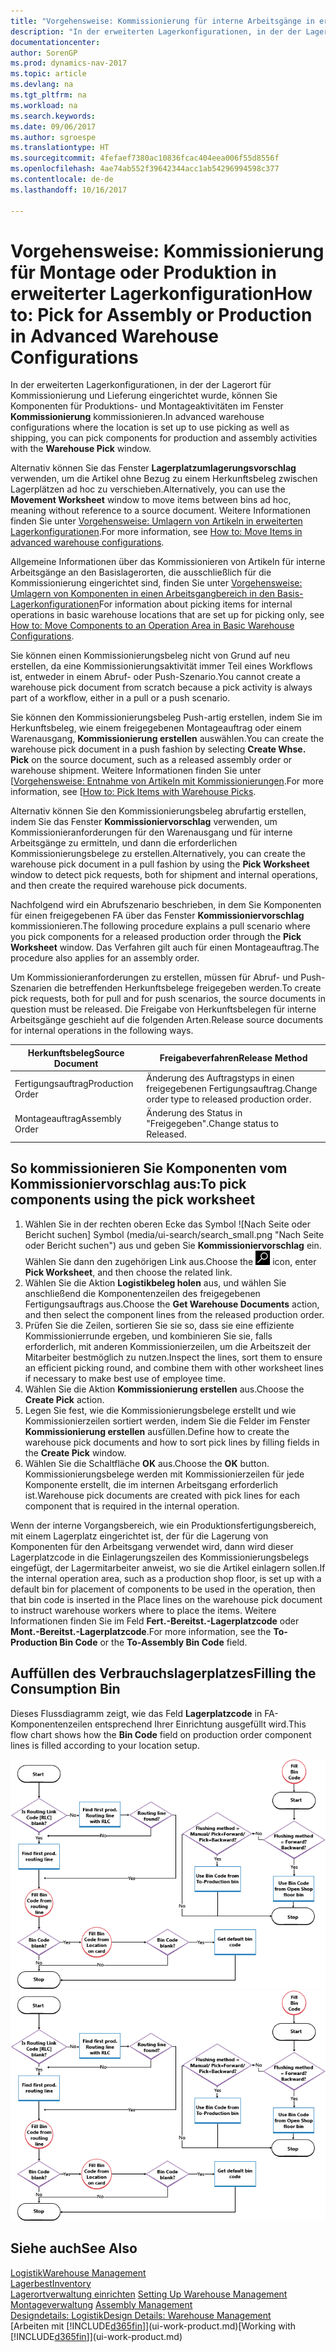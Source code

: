 ```yaml
---
title: "Vorgehensweise: Kommissionierung für interne Arbeitsgänge in erweiterter Lagerkonfigurationen"
description: "In der erweiterten Lagerkonfigurationen, in der der Lagerort für Kommissionierung und Lieferung eingerichtet wurde, können Sie Komponenten für Produktions- und Montageaktivitäten im Fenster **Kommissionierung** kommissionieren."
documentationcenter: 
author: SorenGP
ms.prod: dynamics-nav-2017
ms.topic: article
ms.devlang: na
ms.tgt_pltfrm: na
ms.workload: na
ms.search.keywords: 
ms.date: 09/06/2017
ms.author: sgroespe
ms.translationtype: HT
ms.sourcegitcommit: 4fefaef7380ac10836fcac404eea006f55d8556f
ms.openlocfilehash: 4ae74ab552f39642344acc1ab54296994598c377
ms.contentlocale: de-de
ms.lasthandoff: 10/16/2017

---
```

# <a name="how-to-pick-for-assembly-or-production-in-advanced-warehouse-configurations"></a><span data-ttu-id="27e3b-103">Vorgehensweise: Kommissionierung für Montage oder Produktion in erweiterter Lagerkonfiguration</span><span class="sxs-lookup"><span data-stu-id="27e3b-103">How to: Pick for Assembly or Production in Advanced Warehouse Configurations</span></span>
<span data-ttu-id="27e3b-104">In der erweiterten Lagerkonfigurationen, in der der Lagerort für Kommissionierung und Lieferung eingerichtet wurde, können Sie Komponenten für Produktions- und Montageaktivitäten im Fenster **Kommissionierung** kommissionieren.</span><span class="sxs-lookup"><span data-stu-id="27e3b-104">In advanced warehouse configurations where the location is set up to use picking as well as shipping, you can pick components for production and assembly activities with the **Warehouse Pick** window.</span></span>  

<span data-ttu-id="27e3b-105">Alternativ können Sie das Fenster **Lagerplatzumlagerungsvorschlag** verwenden, um die Artikel ohne Bezug zu einem Herkunftsbeleg zwischen Lagerplätzen ad hoc zu verschieben.</span><span class="sxs-lookup"><span data-stu-id="27e3b-105">Alternatively, you can use the **Movement Worksheet** window to move items between bins ad hoc, meaning without reference to a source document.</span></span> <span data-ttu-id="27e3b-106">Weitere Informationen finden Sie unter [Vorgehensweise: Umlagern von Artikeln in erweiterten Lagerkonfigurationen](warehouse-how-to-move-items-in-advanced-warehousing.md).</span><span class="sxs-lookup"><span data-stu-id="27e3b-106">For more information, see [How to: Move Items in advanced warehouse configurations](warehouse-how-to-move-items-in-advanced-warehousing.md).</span></span>  

<span data-ttu-id="27e3b-107">Allgemeine Informationen über das Kommissionieren von Artikeln für interne Arbeitsgänge an den Basislagerorten, die ausschließlich für die Kommissionierung eingerichtet sind, finden Sie unter [Vorgehensweise: Umlagern von Komponenten in einen Arbeitsgangbereich in den Basis-Lagerkonfigurationen](warehouse-how-to-move-components-to-an-operation-area-in-basic-warehousing.md)</span><span class="sxs-lookup"><span data-stu-id="27e3b-107">For information about picking items for internal operations in basic warehouse locations that are set up for picking only, see [How to: Move Components to an Operation Area in Basic Warehouse Configurations](warehouse-how-to-move-components-to-an-operation-area-in-basic-warehousing.md).</span></span>  

<span data-ttu-id="27e3b-108">Sie können einen Kommissionierungsbeleg nicht von Grund auf neu erstellen, da eine Kommissionierungsaktivität immer Teil eines Workflows ist, entweder in einem Abruf- oder Push-Szenario.</span><span class="sxs-lookup"><span data-stu-id="27e3b-108">You cannot create a warehouse pick document from scratch because a pick activity is always part of a workflow, either in a pull or a push scenario.</span></span>  

<span data-ttu-id="27e3b-109">Sie können den Kommissionierungsbeleg Push-artig erstellen, indem Sie im Herkunftsbeleg, wie einem freigegebenen Montageauftrag oder einem Warenausgang, **Kommissionierung erstellen** auswählen.</span><span class="sxs-lookup"><span data-stu-id="27e3b-109">You can create the warehouse pick document in a push fashion by selecting **Create Whse. Pick** on the source document, such as a released assembly order or warehouse shipment.</span></span> <span data-ttu-id="27e3b-110">Weitere Informationen finden Sie unter [[Vorgehensweise: Entnahme von Artikeln mit Kommissionierungen](warehouse-how-to-pick-items-for-warehouse-shipment.md).</span><span class="sxs-lookup"><span data-stu-id="27e3b-110">For more information, see [[How to: Pick Items with Warehouse Picks](warehouse-how-to-pick-items-for-warehouse-shipment.md).</span></span>  

<span data-ttu-id="27e3b-111">Alternativ können Sie den Kommissionierungsbeleg abrufartig erstellen, indem Sie das Fenster **Kommissioniervorschlag** verwenden, um Kommissionieranforderungen für den Warenausgang und für interne Arbeitsgänge zu ermitteln, und dann die erforderlichen Kommissionierungsbelege zu erstellen.</span><span class="sxs-lookup"><span data-stu-id="27e3b-111">Alternatively, you can create the warehouse pick document in a pull fashion by using the **Pick Worksheet** window to detect pick requests, both for shipment and internal operations, and then create the required warehouse pick documents.</span></span>  

<span data-ttu-id="27e3b-112">Nachfolgend wird ein Abrufszenario beschrieben, in dem Sie Komponenten für einen freigegebenen FA über das Fenster **Kommissioniervorschlag** kommissionieren.</span><span class="sxs-lookup"><span data-stu-id="27e3b-112">The following procedure explains a pull scenario where you pick components for a released production order through the **Pick Worksheet** window.</span></span> <span data-ttu-id="27e3b-113">Das Verfahren gilt auch für einen Montageauftrag.</span><span class="sxs-lookup"><span data-stu-id="27e3b-113">The procedure also applies for an assembly order.</span></span>  

<span data-ttu-id="27e3b-114">Um Kommissionieranforderungen zu erstellen, müssen für Abruf- und Push-Szenarien die betreffenden Herkunftsbelege freigegeben werden.</span><span class="sxs-lookup"><span data-stu-id="27e3b-114">To create pick requests, both for pull and for push scenarios, the source documents in question must be released.</span></span> <span data-ttu-id="27e3b-115">Die Freigabe von Herkunftsbelegen für interne Arbeitsgänge geschieht auf die folgenden Arten.</span><span class="sxs-lookup"><span data-stu-id="27e3b-115">Release source documents for internal operations in the following ways.</span></span>  

|<span data-ttu-id="27e3b-116">Herkunftsbeleg</span><span class="sxs-lookup"><span data-stu-id="27e3b-116">Source Document</span></span>|<span data-ttu-id="27e3b-117">Freigabeverfahren</span><span class="sxs-lookup"><span data-stu-id="27e3b-117">Release Method</span></span>|  
|---------------------|--------------------|  
|<span data-ttu-id="27e3b-118">Fertigungsauftrag</span><span class="sxs-lookup"><span data-stu-id="27e3b-118">Production Order</span></span>|<span data-ttu-id="27e3b-119">Änderung des Auftragstyps in einen freigegebenen Fertigungsauftrag.</span><span class="sxs-lookup"><span data-stu-id="27e3b-119">Change order type to released production order.</span></span>|  
|<span data-ttu-id="27e3b-120">Montageauftrag</span><span class="sxs-lookup"><span data-stu-id="27e3b-120">Assembly Order</span></span>|<span data-ttu-id="27e3b-121">Änderung des Status in "Freigegeben".</span><span class="sxs-lookup"><span data-stu-id="27e3b-121">Change status to Released.</span></span>|  

## <a name="to-pick-components-using-the-pick-worksheet"></a><span data-ttu-id="27e3b-122">So kommissionieren Sie Komponenten vom Kommissioniervorschlag aus:</span><span class="sxs-lookup"><span data-stu-id="27e3b-122">To pick components using the pick worksheet</span></span>  
1.  <span data-ttu-id="27e3b-123">Wählen Sie in der rechten oberen Ecke das Symbol ![Nach Seite oder Bericht suchen] Symbol (media/ui-search/search_small.png "Nach Seite oder Bericht suchen") aus und geben Sie **Kommissioniervorschlag** ein. Wählen Sie dann den zugehörigen Link aus.</span><span class="sxs-lookup"><span data-stu-id="27e3b-123">Choose the ![Search for Page or Report](media/ui-search/search_small.png "Search for Page or Report icon") icon, enter **Pick Worksheet**, and then choose the related link.</span></span>  
2.  <span data-ttu-id="27e3b-124">Wählen Sie die Aktion **Logistikbeleg holen** aus, und wählen Sie anschließend die Komponentenzeilen des freigegebenen Fertigungsauftrags aus.</span><span class="sxs-lookup"><span data-stu-id="27e3b-124">Choose the **Get Warehouse Documents** action, and then select the component lines from the released production order.</span></span>  
3.  <span data-ttu-id="27e3b-125">Prüfen Sie die Zeilen, sortieren Sie sie so, dass sie eine effiziente Kommissionierrunde ergeben, und kombinieren Sie sie, falls erforderlich, mit anderen Kommissionierzeilen, um die Arbeitszeit der Mitarbeiter bestmöglich zu nutzen.</span><span class="sxs-lookup"><span data-stu-id="27e3b-125">Inspect the lines, sort them to ensure an efficient picking round, and combine them with other worksheet lines if necessary to make best use of employee time.</span></span>  
4.  <span data-ttu-id="27e3b-126">Wählen Sie die Aktion **Kommissionierung erstellen** aus.</span><span class="sxs-lookup"><span data-stu-id="27e3b-126">Choose the **Create Pick** action.</span></span>  
5.  <span data-ttu-id="27e3b-127">Legen Sie fest, wie die Kommissionierungsbelege erstellt und wie Kommissionierzeilen sortiert werden, indem Sie die Felder im Fenster **Kommissionierung erstellen** ausfüllen.</span><span class="sxs-lookup"><span data-stu-id="27e3b-127">Define how to create the warehouse pick documents and how to sort pick lines by filling fields in the **Create Pick** window.</span></span>  
6.  <span data-ttu-id="27e3b-128">Wählen Sie die Schaltfläche **OK** aus.</span><span class="sxs-lookup"><span data-stu-id="27e3b-128">Choose the **OK** button.</span></span> <span data-ttu-id="27e3b-129">Kommissionierungsbelege werden mit Kommissionierzeilen für jede Komponente erstellt, die im internen Arbeitsgang erforderlich ist.</span><span class="sxs-lookup"><span data-stu-id="27e3b-129">Warehouse pick documents are created with pick lines for each component that is required in the internal operation.</span></span>  

<span data-ttu-id="27e3b-130">Wenn der interne Vorgangsbereich, wie ein Produktionsfertigungsbereich, mit einem Lagerplatz eingerichtet ist, der für die Lagerung von Komponenten für den Arbeitsgang verwendet wird, dann wird dieser Lagerplatzcode in die Einlagerungszeilen des Kommissionierungsbelegs eingefügt, der Lagermitarbeiter anweist, wo sie die Artikel einlagern sollen.</span><span class="sxs-lookup"><span data-stu-id="27e3b-130">If the internal operation area, such as a production shop floor, is set up with a default bin for placement of components to be used in the operation, then that bin code is inserted in the Place lines on the warehouse pick document to instruct warehouse workers where to place the items.</span></span> <span data-ttu-id="27e3b-131">Weitere Informationen finden Sie im Feld **Fert.-Bereitst.-Lagerplatzcode** oder **Mont.-Bereitst.-Lagerplatzcode**.</span><span class="sxs-lookup"><span data-stu-id="27e3b-131">For more information, see the **To-Production Bin Code** or the **To-Assembly Bin Code** field.</span></span>

## <a name="filling-the-consumption-bin"></a><span data-ttu-id="27e3b-132">Auffüllen des Verbrauchslagerplatzes</span><span class="sxs-lookup"><span data-stu-id="27e3b-132">Filling the Consumption Bin</span></span>
<span data-ttu-id="27e3b-133">Dieses Flussdiagramm zeigt, wie das Feld **Lagerplatzcode** in FA-Komponentenzeilen entsprechend Ihrer Einrichtung ausgefüllt wird.</span><span class="sxs-lookup"><span data-stu-id="27e3b-133">This flow chart shows how the **Bin Code** field on production order component lines is filled according to your location setup.</span></span>

<span data-ttu-id="27e3b-134">![Lagerplatz-Flussdiagramm](media/binflow.png "Lagerfluss")</span><span class="sxs-lookup"><span data-stu-id="27e3b-134">![Bin flow chart](media/binflow.png "BinFlow")</span></span>  

## <a name="see-also"></a><span data-ttu-id="27e3b-135">Siehe auch</span><span class="sxs-lookup"><span data-stu-id="27e3b-135">See Also</span></span>
[<span data-ttu-id="27e3b-136">Logistik</span><span class="sxs-lookup"><span data-stu-id="27e3b-136">Warehouse Management</span></span>](warehouse-manage-warehouse.md)  
[<span data-ttu-id="27e3b-137">Lagerbest</span><span class="sxs-lookup"><span data-stu-id="27e3b-137">Inventory</span></span>](inventory-manage-inventory.md)  
<span data-ttu-id="27e3b-138">[Lagerortverwaltung einrichten](warehouse-setup-warehouse.md)   </span><span class="sxs-lookup"><span data-stu-id="27e3b-138">[Setting Up Warehouse Management](warehouse-setup-warehouse.md)   </span></span>  
<span data-ttu-id="27e3b-139">[Montageverwaltung](assembly-assemble-items.md)  </span><span class="sxs-lookup"><span data-stu-id="27e3b-139">[Assembly Management](assembly-assemble-items.md)  </span></span>  
[<span data-ttu-id="27e3b-140">Designdetails: Logistik</span><span class="sxs-lookup"><span data-stu-id="27e3b-140">Design Details: Warehouse Management</span></span>](design-details-warehouse-management.md)  
<span data-ttu-id="27e3b-141">[Arbeiten mit [!INCLUDE[d365fin](includes/d365fin_md.md)]](ui-work-product.md)</span><span class="sxs-lookup"><span data-stu-id="27e3b-141">[Working with [!INCLUDE[d365fin](includes/d365fin_md.md)]](ui-work-product.md)</span></span>

